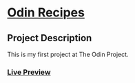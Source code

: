 # [Odin Recipes](https://www.theodinproject.com/lessons/foundations-recipes)

## Project Description

This is my first project at The Odin Project.

### [Live Preview](https://selimbiber.github.io/Vanilla-CSS-Challenges/%2BDay30-odin-recipes/)
